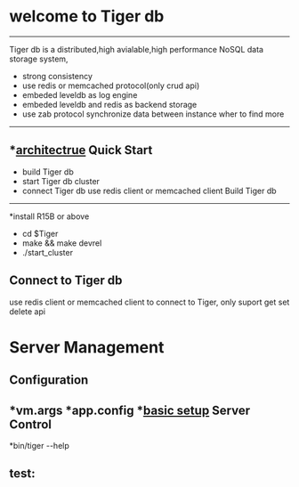 
welcome to Tiger db
=====
-----
Tiger db is a distributed,high avialable,high performance NoSQL data storage system,
* strong consistency
* use redis or memcached protocol(only crud api)
* embeded leveldb as log engine
* embeded leveldb and redis as backend storage
* use zab protocol synchronize data between instance 
wher to find more
-----------
   *[architectrue](http://)
Quick Start
----------
* build Tiger db
* start Tiger db cluster
* connect Tiger db use redis client or memcached client
Build Tiger db
---------
*install R15B or above
* cd $Tiger
* make && make devrel
* ./start_cluster

Connect to Tiger db
--------
use redis client or memcached client to connect to Tiger,
only suport get set delete api

Server Management
=======
Configuration
-----
*vm.args
*app.config
*[basic setup](http://github.com/xinmingyao/tiger/blob/dev/doc/basic-setup.md)
Server Control
-----
*bin/tiger --help

test:
-------
  
